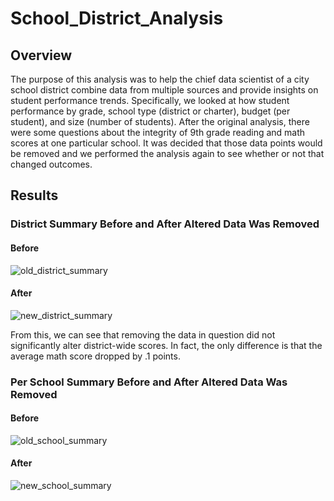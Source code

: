 # School_District_Analysis

## Overview
The purpose of this analysis was to help the chief data scientist of a city school district combine data from multiple sources and provide insights on student performance trends. Specifically, we looked at how student performance by grade, school type (district or charter), budget (per student), and size (number of students). After the original analysis, there were some questions about the integrity of 9th grade reading and math scores at one particular school. It was decided that those data points would be removed and we performed the analysis again to see whether or not that changed outcomes.

## Results

### District Summary Before and After Altered Data Was Removed

#### Before
![old_district_summary](https://user-images.githubusercontent.com/90878911/137651718-2b44afa3-8ad1-4da9-b246-6937fa09108a.png)
	
#### After	
![new_district_summary](https://user-images.githubusercontent.com/90878911/137652177-28e4af7a-2b39-4f1b-8382-d49f8e4753ae.png)

From this, we can see that removing the data in question did not significantly alter district-wide scores. In fact, the only difference is that the average math score dropped by .1 points.


### Per School Summary Before and After Altered Data Was Removed

#### Before
![old_school_summary](https://user-images.githubusercontent.com/90878911/137651706-4ee349f7-db6e-4fb2-b8dc-90837b406412.png)

#### After	
![new_school_summary](https://user-images.githubusercontent.com/90878911/137651723-d88073be-9616-4015-bde3-5568830890fb.png)